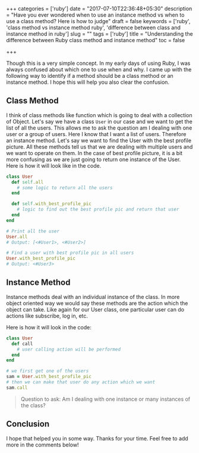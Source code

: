 +++
categories = ['ruby']
date = "2017-07-10T22:36:48+05:30"
description = "Have you ever wondered when to use an instance method vs when to use a class method? Here is how to judge"
draft = false
keywords = ['ruby', 'class method vs instance method ruby', 'difference between class and instance method in ruby']
slug = ""
tags = ['ruby']
title = "Understanding the difference between Ruby class method and instance method"
toc = false

+++

Though this is a very simple concept. In my early days of using Ruby, I was always confused about which one to use when and why. I came up with the following way to identify if a method should be a class method or an instance method. I hope this will help you also clear the confusion.

## Class Method

I think of class methods like function which is going to deal with a collection of Object. Let's say we have a class `User` in our case and we want to get the list of all the users. This allows me to ask the question am I dealing with one user or a group of users. Here I know that I want a list of users. Therefore an instance method. Let's say we want to find the User with the best profile picture. All these methods tell us that we are dealing with multiple users and we want to operate on them. In the case of best profile picture, it is a bit more confusing as we are just going to return one instance of the User. Here is how it will look like in the code.


```ruby
class User
  def self.all
    # some logic to return all the users
  end

  def self.with_best_profile_pic
    # logic to find out the best profile pic and return that user
  end
end

# Print all the user
User.all
# Output: [<#User1>, <#User2>]

# Find a user with best profile pic in all users
User.with_best_profile_pic
# Output: <#User3>
```

## Instance Method

Instance methods deal with an individual instance of the class. In more object oriented way we would say these methods are the action which the object can take. Like again for our User class, one particular user can do actions like subscribe, log in, etc.

Here is how it will look in the code:

```ruby
class User
  def call
    # user calling action will be performed
  end
end

# we first get one of the users
sam = User.with_best_profile_pic
# then we can make that user do any action which we want
sam.call
```

> Question to ask: Am I dealing with one instance or many instances of the class?

## Conclusion

I hope that helped you in some way. Thanks for your time. Feel free to add more in the comments below!
